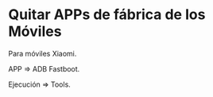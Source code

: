 # Quitar APPs de fábrica de los Móviles

Para móviles Xiaomi.

APP => ADB Fastboot.

Ejecución => Tools.